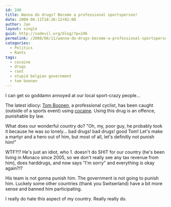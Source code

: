 ```yaml
---
id: 246
title: Wanna do drugs? Become a professional sportsperson!
date: 2008-06-11T18:26:12+02:00
author: Jan
layout: single
guid: http://sadevil.org/blog/?p=246
permalink: /2008/06/11/wanna-do-drugs-become-a-professional-sportsperson/
categories:
  - Politics
  - Rants
tags:
  - cocaine
  - drugs
  - rant
  - stupid belgian government
  - tom boonen
---
```

I can get so goddamn annoyed at our local sport-crazy people...

The latest idiocy: [Tom Boonen](http://en.wikipedia.org/wiki/Tom_Boonen), a professional cyclist, has been caught (outside of a sports event) using [cocaine](http://en.wikipedia.org/wiki/Cocaine). Using this drug is an offence, punishable by law.

What does our wonderful country do? "Oh, my, poor guy, he probably took it because he was so lonely... bad drugs! bad drugs! good Tom! Let's make a martyr and a hero out of him, but most of all, let's definitly not punish him!"

WTF?!? He's just an idiot, who 1. doesn't do SHIT for our country (he's been living in Monaco since 2005, so we don't really see any tax revenue from him), does harddrugs, and now says "I'm sorry" and everything is okay again?!?

His team is not gonna punish him. The government is not going to punish him. Luckely some other countries (thank you Switserland) have a bit more sense and banned him participating.

I really do hate this aspect of my country. Really really do.